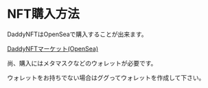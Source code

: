 # NFT購入方法

DaddyNFTはOpenSeaで購入することが出来ます。

[DaddyNFTマーケット(OpenSea)](https://opensea.io/collection/daddynft)

尚、購入にはメタマスクなどのウォレットが必要です。

ウォレットをお持ちでない場合はググってウォレットを作成して下さい。
